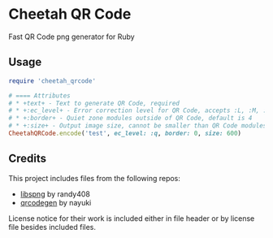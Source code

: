 # Cheetah QR Code

Fast QR Code png generator for Ruby

## Usage

```ruby
require 'cheetah_qrcode'

# ==== Attributes
# * +text+ - Text to generate QR Code, required
# * +:ec_level+ - Error correction level for QR Code, accepts :L, :M, :Q, :H, default is :M
# * +:border+ - Quiet zone modules outside of QR Code, default is 4
# * +:size+ - Output image size, cannot be smaller than QR Code modules size, default is QR Code modules size
CheetahQRCode.encode('test', ec_level: :q, border: 0, size: 600)
```

## Credits

This project includes files from the following repos:

- [libspng](https://github.com/randy408/libspng) by randy408
- [qrcodegen](https://github.com/nayuki/QR-Code-generator) by nayuki

License notice for their work is included either in file header or by license file besides included files.
